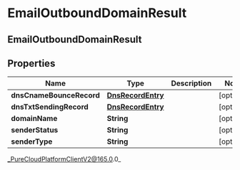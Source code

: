 # EmailOutboundDomainResult

## EmailOutboundDomainResult

## Properties

|Name | Type | Description | Notes|
|------------ | ------------- | ------------- | -------------|
| **dnsCnameBounceRecord** | [**DnsRecordEntry**](DnsRecordEntry) |  | [optional] |
| **dnsTxtSendingRecord** | [**DnsRecordEntry**](DnsRecordEntry) |  | [optional] |
| **domainName** | **String** |  | [optional] |
| **senderStatus** | **String** |  | [optional] |
| **senderType** | **String** |  | [optional] |



_PureCloudPlatformClientV2@165.0.0_
